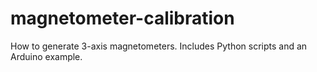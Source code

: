 # magnetometer-calibration
How to generate 3-axis magnetometers. Includes Python scripts and an Arduino example.
